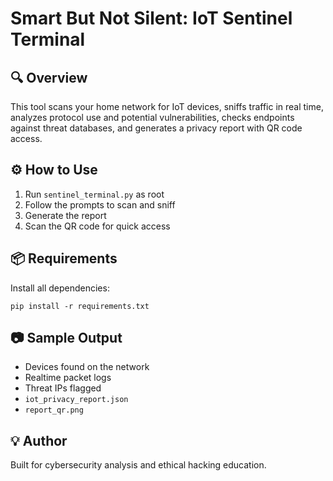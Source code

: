# Smart But Not Silent: IoT Sentinel Terminal

## 🔍 Overview
This tool scans your home network for IoT devices, sniffs traffic in real time, analyzes protocol use and potential vulnerabilities, checks endpoints against threat databases, and generates a privacy report with QR code access.

## ⚙️ How to Use
1. Run `sentinel_terminal.py` as root
2. Follow the prompts to scan and sniff
3. Generate the report
4. Scan the QR code for quick access

## 📦 Requirements
Install all dependencies:
```
pip install -r requirements.txt
```

## 📷 Sample Output
- Devices found on the network
- Realtime packet logs
- Threat IPs flagged
- `iot_privacy_report.json`
- `report_qr.png`

## 💡 Author
Built for cybersecurity analysis and ethical hacking education.